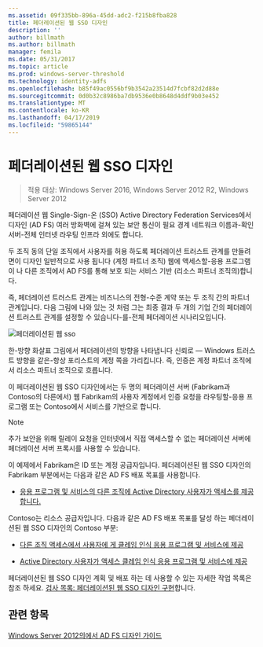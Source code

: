 ```yaml
---
ms.assetid: 09f335bb-896a-45dd-adc2-f215b8fba828
title: 페더레이션된 웹 SSO 디자인
description: ''
author: billmath
ms.author: billmath
manager: femila
ms.date: 05/31/2017
ms.topic: article
ms.prod: windows-server-threshold
ms.technology: identity-adfs
ms.openlocfilehash: b85f49ac0556bf9b3542a23514d7fcbf82d2d88e
ms.sourcegitcommit: 0d0b32c8986ba7db9536e0b8648d4ddf9b03e452
ms.translationtype: MT
ms.contentlocale: ko-KR
ms.lasthandoff: 04/17/2019
ms.locfileid: "59865144"
---
```

# <a name="federated-web-sso-design"></a>페더레이션된 웹 SSO 디자인

>적용 대상: Windows Server 2016, Windows Server 2012 R2, Windows Server 2012

페더레이션 웹 Single\-Sign\-온 \(SSO\) Active Directory Federation Services에서 디자인 \(AD FS\) 여러 방화벽에 걸쳐 있는 보안 통신이 필요 경계 네트워크 이름과\-확인 서버-전체 인터넷 라우팅 인프라 외에도 합니다.  
  
두 조직 동의 단일 조직에서 사용자를 허용 하도록 페더레이션 트러스트 관계를 만들려면이 디자인 일반적으로 사용 됩니다 \(계정 파트너 조직\) 웹에 액세스할\-응용 프로그램이 나 다른 조직에서 AD FS를 통해 보호 되는 서비스 기반 \(리소스 파트너 조직의\)합니다.  
  
즉, 페더레이션 트러스트 관계는 비즈니스의 전형\-수준 계약 또는 두 조직 간의 파트너 관계입니다. 다음 그림에 나와 있는 것 처럼 그는 최종 결과 두 개의 기업 간의 페더레이션 트러스트 관계를 설정할 수 있습니다\-를\-전체 페더레이션 시나리오입니다.  
  
![페더레이션된 웹 sso](media/adfs2_FederatedWebSSODesign.gif)  
  
한\-방향 화살표 그림에서 페더레이션의 방향을 나타냅니다 신뢰로 — Windows 트러스트 방향을 같은-항상 포리스트의 계정 쪽을 가리킵니다. 즉, 인증은 계정 파트너 조직에서 리소스 파트너 조직으로 흐릅니다.  
  
이 페더레이션된 웹 SSO 디자인에서는 두 명의 페더레이션 서버 \(Fabrikam과 Contoso의 다른에서\) 웹 Fabrikam의 사용자 계정에서 인증 요청을 라우팅할\-응용 프로그램 또는 Contoso에서 서비스를 기반으로 합니다.  
  
> [!NOTE]  
> 추가 보안을 위해 릴레이 요청을 인터넷에서 직접 액세스할 수 없는 페더레이션 서버에 페더레이션 서버 프록시를 사용할 수 있습니다.  
  
이 예제에서 Fabrikam은 ID 또는 계정 공급자입니다. 페더레이션된 웹 SSO 디자인의 Fabrikam 부분에서는 다음과 같은 AD FS 배포 목표를 사용합니다.  
  
-   [응용 프로그램 및 서비스의 다른 조직에 Active Directory 사용자가 액세스를 제공 합니다.](Provide-Your-Active-Directory-Users-Access-to-the-Applications-and-Services-of-Other-Organizations.md)  
  
Contoso는 리소스 공급자입니다. 다음과 같은 AD FS 배포 목표를 달성 하는 페더레이션된 웹 SSO 디자인의 Contoso 부분:  
  
-   [다른 조직 액세스에서 사용자에 게 클레임 인식 응용 프로그램 및 서비스에 제공](Provide-Users-in-Another-Organization-Access-to-Your-Claims-Aware-Applications-and-Services.md)  
  
-   [Active Directory 사용자가 액세스 클레임 인식 응용 프로그램 및 서비스에 제공](Provide-Your-Active-Directory-Users-Access-to-Your-Claims-Aware-Applications-and-Services.md)  
  
페더레이션된 웹 SSO 디자인 계획 및 배포 하는 데 사용할 수 있는 자세한 작업 목록은 참조 하세요. [검사 목록: 페더레이션된 웹 SSO 디자인 구현](../../ad-fs/deployment/Checklist--Implementing-a-Federated-Web-SSO-Design.md)합니다.  
  
## <a name="see-also"></a>관련 항목
[Windows Server 2012의에서 AD FS 디자인 가이드](AD-FS-Design-Guide-in-Windows-Server-2012.md)
